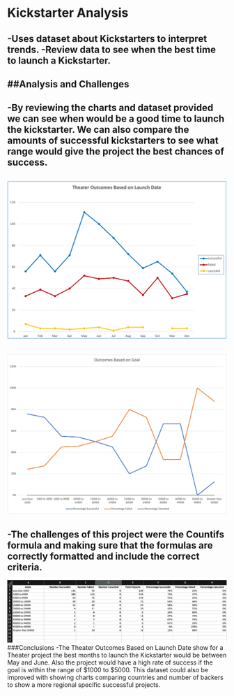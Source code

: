 # Kickstarter Analysis 
-Uses dataset about Kickstarters to interpret trends.
-Review data to see when the best time to launch a Kickstarter.
---
##Analysis and Challenges
---
-By reviewing the charts and dataset provided we can see when would be a good time to launch the kickstarter.  We can also compare the amounts of successful kickstarters to see what range would give the project the best chances of success.  
---
![Theater_Outcomes_vs_Launch.png](https://github.com/GrahamNeal13/repo-Kickstarter-analysis/blob/main/Theater_Outcomes_vs_Launch.png)
---
![Outcomes Based on Goals](https://github.com/GrahamNeal13/repo-Kickstarter-analysis/blob/main/Outcomes_Vs_Goals.png)
---
-The challenges of this project were the Countifs formula and making sure that the formulas are correctly formatted and include the correct criteria.  
---
![Screen Shot 2021-12-12 at 12.15.05 PM.png](https://github.com/GrahamNeal13/repo-Kickstarter-analysis/blob/main/Screen%20Shot%202021-12-12%20at%2012.15.05%20PM.png)
###Conclusions 
-The Theater Outcomes Based on Launch Date show for a Theater project the best months to launch the Kickstarter would be between May and June.  Also the project would have a high rate of success if the goal is within the range of $1000 to $5000.  This dataset could also be improved with showing charts comparing countries and number of backers to show a more regional specific successful projects.  

